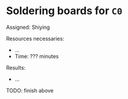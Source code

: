 # Soldering boards for `C0`

Assigned: Shiying

<div class='requirements' markdown="1">

Resources necessaries:

- ...
- Time: ??? minutes

Results:

- ...

TODO: finish above

</div>
